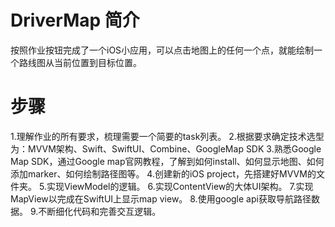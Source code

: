 # DriverMap 简介
按照作业按钮完成了一个iOS小应用，可以点击地图上的任何一个点，就能绘制一个路线图从当前位置到目标位置。

# 步骤
1.理解作业的所有要求，梳理需要一个简要的task列表。
2.根据要求确定技术选型为：MVVM架构、Swift、SwiftUI、Combine、GoogleMap SDK
3.熟悉Google Map SDK，通过Google map官网教程，了解到如何install、如何显示地图、如何添加marker、如何绘制路径图等。
4.创建新的iOS project，先搭建好MVVM的文件夹。
5.实现ViewModel的逻辑。
6.实现ContentView的大体UI架构。
7.实现MapView以完成在SwiftUI上显示map view。
8.使用google api获取导航路径数据。
9.不断细化代码和完善交互逻辑。


